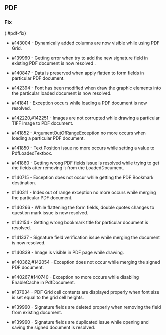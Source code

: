 ## PDF

### Fix
{:#pdf-fix}

* \#143004 - Dynamically added columns are now visible while using PDF Grid.

* \#139960 - Getting error when try to add the new signature field in existing PDF document is now resolved .

* \#140847 - Data is preserved when apply flatten to form fields in particular PDF document.

* \#142394 - Font has been modified when draw the graphic elements into the particular loaded document is now resolved.

* \#141841 - Exception occurs while loading a PDF document is now resolved.

* \#142220,\#142251 - Images are not corrupted while drawing a particular TIFF image to PDF document.

* \#141852 - ArgumentOutOfRangeException no more occurs when loading a particular PDF document.

* \#141850 - Text Position issue no more occurs while setting a value to PdfLoadedTextbox.

* \#141860 - Getting wrong PDF fields issue is resolved while trying to get the fields after removing it from the LoadedDocument.

* \#140715 - Exception does not occur while getting the PDF Bookmark destination.

* \#140311 - Index out of range exception no more occurs while merging the particular PDF document.

* \#140266 - While flattening the form fields, double quotes changes to question mark issue is now resolved.

* \#142154 - Getting wrong bookmark title for particular document is resolved.

* \#141337 - Signature field verification issue while merging the document is now resolved.

* \#140839 - Image is visible in PDF page while drawing.

* \#140362,\#142054 - Exception does not occur while merging the signed PDF document.

* \#140267,\#140740 - Exception no more occurs while disabling EnableCache in PdfDocument.

* \#137634 - PDF Grid cell contents are displayed properly when font size is set equal to the grid cell heights.

* \#139960 - Signature fields are deleted properly when removing the field from existing document.

* \#139960 - Signature fields are duplicated issue while opening and saving the signed document is resolved.
